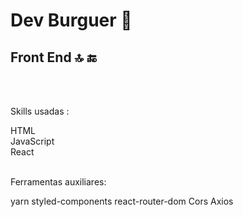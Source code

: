 <h1>Dev Burguer &#127828</h1>
<h2>Front End 🔝 &#128282</H2>
<br/>
<br/>

Skills usadas :

HTML <br/>
JavaScript <br/>
React
<br/>
<br/>

Ferramentas auxiliares:

yarn
styled-components
react-router-dom
Cors
Axios
